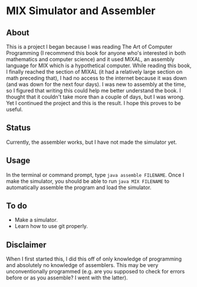 # MIX Simulator and Assembler
## About
This is a project I began because I was reading The Art of Computer Programming (I recommend this book for anyone who's interested in both mathematics and computer science) and it used MIXAL, an assembly language for MIX which is a hypothetical computer. While reading this book, I finally reached the section of MIXAL (it had a relatively large section on math preceding that), I had no access to the internet because it was down (and was down for the next four days). I was new to assembly at the time, so I figured that writing this could help me better understand the book. I thought that it couldn't take more than a couple of days, but I was wrong. Yet I continued the project and this is the result. I hope this proves to be useful. 

## Status
Currently, the assembler works, but I have not made the simulator yet.

## Usage
In the terminal or command prompt, type `java assemble FILENAME`.
Once I make the simulator, you should be able to run `java MIX FILENAME` to automatically assemble the program and load the simulator. 

## To do
* Make a simulator.
* Learn how to use git properly.

## Disclaimer
When I first started this, I did this off of only knowledge of programming and absolutely no knowledge of assemblers. This may be very unconventionally programmed (e.g. are you supposed to check for errors before or as you assemble? I went with the latter). 
